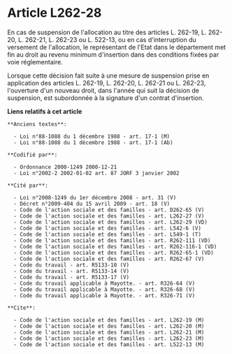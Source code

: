 # Article L262-28

En cas de suspension de l'allocation au titre des articles L. 262-19, L. 262-20, L. 262-21, L. 262-23 ou L. 522-13, ou en cas
d'interruption du versement de l'allocation, le représentant de l'Etat dans le département met fin au droit au revenu minimum
d'insertion dans des conditions fixées par voie réglementaire.

Lorsque cette décision fait suite à une mesure de suspension prise en application des articles L. 262-19, L. 262-20, L.
262-21 ou L. 262-23, l'ouverture d'un nouveau droit, dans l'année qui suit la décision de suspension, est subordonnée à la
signature d'un contrat d'insertion.

**Liens relatifs à cet article**

	**Anciens textes**:

	  - Loi n°88-1088 du 1 décembre 1988 - art. 17-1 (M)
	  - Loi n°88-1088 du 1 décembre 1988 - art. 17-1 (Ab)

	**Codifié par**:

	  - Ordonnance 2000-1249 2000-12-21
	  - Loi n°2002-2 2002-01-02 art. 87 JORF 3 janvier 2002

	**Cité par**:

	  - Loi n°2008-1249 du 1er décembre 2008 - art. 31 (V)
	  - Décret n°2009-404 du 15 avril 2009 - art. 18 (V)
	  - Code de l'action sociale et des familles - art. D262-65 (V)
	  - Code de l'action sociale et des familles - art. L262-27 (V)
	  - Code de l'action sociale et des familles - art. L262-29 (VD)
	  - Code de l'action sociale et des familles - art. L542-6 (V)
	  - Code de l'action sociale et des familles - art. L549-1 (T)
	  - Code de l'action sociale et des familles - art. R262-111 (VD)
	  - Code de l'action sociale et des familles - art. R262-116-1 (VD)
	  - Code de l'action sociale et des familles - art. R262-65-1 (VD)
	  - Code de l'action sociale et des familles - art. R262-67 (V)
	  - Code du travail - art. R5133-10 (V)
	  - Code du travail - art. R5133-14 (V)
	  - Code du travail - art. R5133-17 (V)
	  - Code du travail applicable à Mayotte. - art. R326-64 (V)
	  - Code du travail applicable à Mayotte. - art. R326-68 (V)
	  - Code du travail applicable à Mayotte. - art. R326-71 (V)

	**Cite**:

	  - Code de l'action sociale et des familles - art. L262-19 (M)
	  - Code de l'action sociale et des familles - art. L262-20 (M)
	  - Code de l'action sociale et des familles - art. L262-21 (M)
	  - Code de l'action sociale et des familles - art. L262-23 (M)
	  - Code de l'action sociale et des familles - art. L522-13 (M)

